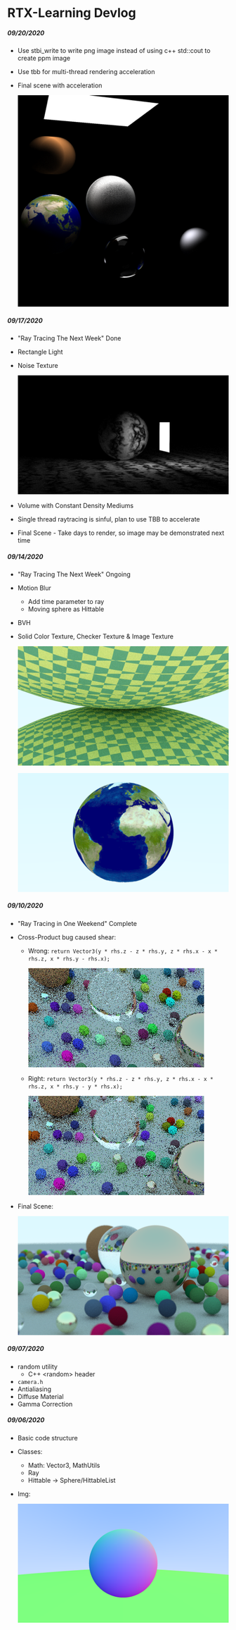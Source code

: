 # RTX-Learning Devlog



##### 09/20/2020

- Use stbi_write to write png image instead of using c++ std::cout to create ppm image

- Use tbb for multi-thread rendering acceleration

- Final scene with acceleration

  ![Final Scene 2](./img/final_scene_parallel.png)



##### 09/17/2020

- "Ray Tracing The Next Week" Done
- Rectangle Light

- Noise Texture

  ![rectangle light with noise texture](./img/img_rectangle_light.png)

- Volume with Constant Density Mediums

- Single thread raytracing is sinful, plan to use TBB to accelerate

- Final Scene - Take days to render, so image may be demonstrated next time




##### 09/14/2020

- "Ray Tracing The Next Week" Ongoing

- Motion Blur

  - Add time parameter to ray
  - Moving sphere as Hittable

- BVH

- Solid Color Texture, Checker Texture & Image Texture

  ![checker](./img/img_checker_two_spheres.png)

  ![earth](./img/img_earth.png)



##### 09/10/2020

- "Ray Tracing in One Weekend" Complete

- Cross-Product bug caused shear:

  - Wrong: `return Vector3(y * rhs.z - z * rhs.y, z * rhs.x - x * rhs.z, x * rhs.y - rhs.x);`

    ![wrong](./img/img_7_7_7.png)

  - Right: `return Vector3(y * rhs.z - z * rhs.y, z * rhs.x - x * rhs.z, x * rhs.y - y * rhs.x);`

    ![correct](./img/img_7_7_7_correct.png)

- Final Scene:

  ![Final Scene Image](./img/img_final_scene.png)





##### 09/07/2020

- random utility
	- C++ \<random\> header 
- `camera.h `
- Antialiasing
- Diffuse Material
- Gamma Correction 



##### 09/06/2020

- Basic code structure 

- Classes:

  - Math: Vector3, MathUtils
  - Ray
  - Hittable -> Sphere/HittableList

- Img:

  ![img01](./img/img01.png)